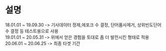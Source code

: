 # 설명    

18.01.01 ~ 19.09.30 -> 기사데이터 정제,에포크 수 결정, 단어품사제거, 상위빈도단어 수 결정 등 테스트용으로 사용   
19.01.01 ~ 20.05.31 -> 위에서 얻은 경험을 토대로 좀 더 발전시킨 형태로 적용    
20.06.01 ~ 20.06.25 -> 최종 타겟 기간

